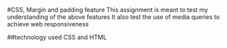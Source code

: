 #CSS, Margin and padding feature
This assignment is meant to test my understanding of the above features
It also test the use of media queries to achieve web responsiveness

##technology used
CSS and HTML
